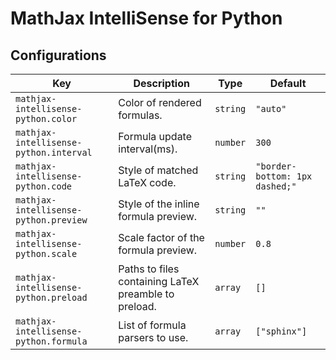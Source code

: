 # MathJax IntelliSense for Python

## Configurations

<!-- configs -->

| Key                                    | Description                                          | Type     | Default                        |
| -------------------------------------- | ---------------------------------------------------- | -------- | ------------------------------ |
| `mathjax-intellisense-python.color`    | Color of rendered formulas.                          | `string` | `"auto"`                       |
| `mathjax-intellisense-python.interval` | Formula update interval(ms).                         | `number` | `300`                          |
| `mathjax-intellisense-python.code`     | Style of matched LaTeX code.                         | `string` | `"border-bottom: 1px dashed;"` |
| `mathjax-intellisense-python.preview`  | Style of the inline formula preview.                 | `string` | `""`                           |
| `mathjax-intellisense-python.scale`    | Scale factor of the formula preview.                 | `number` | `0.8`                          |
| `mathjax-intellisense-python.preload`  | Paths to files containing LaTeX preamble to preload. | `array`  | `[]`                           |
| `mathjax-intellisense-python.formula`  | List of formula parsers to use.                      | `array`  | `["sphinx"]`                   |

<!-- configs -->
